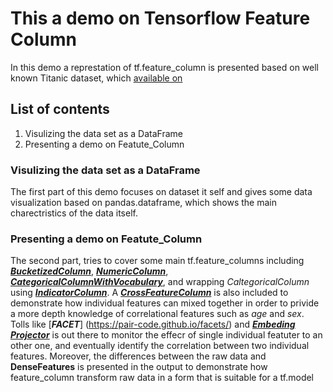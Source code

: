 # This a demo on Tensorflow Feature Column
In this demo a represtation of tf.feature_column is presented based on well known Titanic dataset, which [available on](http://storage.googleapis.com/tf-datasets/titanic/train.csv)

## List of contents
1. Visulizing the data set as a DataFrame
1. Presenting a demo on Featute_Column

### Visulizing the data set as a DataFrame
The first part of this demo focuses on dataset it self and gives some data visualization based on pandas.dataframe, which shows the main charectristics of the data itself.

### Presenting a demo on Featute_Column
The second part, tries to cover some main tf.feature_columns including [_**BucketizedColumn**_](https://www.tensorflow.org/api_docs/python/tf/feature_column/bucketized_column), [_**NumericColumn**_](https://www.tensorflow.org/api_docs/python/tf/feature_column/numeric_column), [_**CategoricalColumnWithVocabulary**_](https://www.tensorflow.org/api_docs/python/tf/feature_column/categorical_column_with_vocabulary_list), and wrapping _CaltegoricalColumn_ using [_**IndicatorColumn**_](https://www.tensorflow.org/api_docs/python/tf/feature_column/indicator_column). A [_**CrossFeatureColumn**_](https://www.tensorflow.org/api_docs/python/tf/feature_column/crossed_column) is also included to demonstrate how individual features can mixed together in order to privide a more depth knowledge of correlational features such as _age_ and _sex_.
Tolls like [_**FACET**_] (https://pair-code.github.io/facets/) and [_**Embeding Projector**_](https://projector.tensorflow.org) is out there to monitor the effecr of single individual featuter to an other one, and eventually identify the correlation between two individual features.
Moreover, the differences between the raw data and **DenseFeatures** is presented in the output to demonstrate how feature_column transform raw data in a form that is suitable for a tf.model

